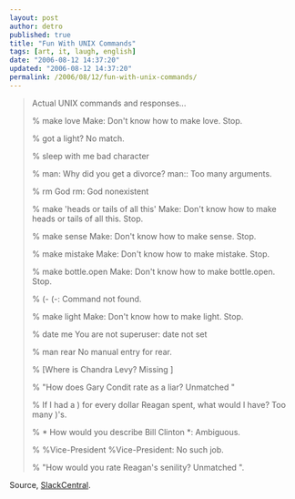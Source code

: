 ```yaml
---
layout: post
author: detro
published: true
title: "Fun With UNIX Commands"
tags: [art, it, laugh, english]
date: "2006-08-12 14:37:20"
updated: "2006-08-12 14:37:20"
permalink: /2006/08/12/fun-with-unix-commands/
---
```


<blockquote>Actual UNIX commands and responses...

% make love
Make: Don't know how to make love. Stop.

% got a light?
No match.

% sleep with me
bad character

% man: Why did you get a divorce?
man:: Too many arguments.

% rm God
rm: God nonexistent

% make 'heads or tails of all this'
Make: Don't know how to make heads or tails of all this. Stop.

% make sense
Make: Don't know how to make sense. Stop.

% make mistake
Make: Don't know how to make mistake. Stop.

% make bottle.open
Make: Don't know how to make bottle.open. Stop.

% \(-
(-: Command not found.

% make light
Make: Don't know how to make light. Stop.

% date me
You are not superuser: date not set

% man rear
No manual entry for rear.

% [Where is Chandra Levy?
Missing ]

% "How does Gary Condit rate as a liar?
Unmatched "

% If I had a ) for every dollar Reagan spent, what would I have?
Too many )'s.

% * How would you describe Bill Clinton
*: Ambiguous.

% %Vice-President
%Vice-President: No such job.

% "How would you rate Reagan's senility?
Unmatched ".</blockquote>

Source, <a href="http://www.slackercentral.com/features/email/unix.php">SlackCentral</a>.
